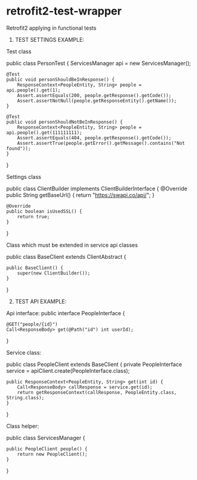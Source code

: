 # retrofit2-test-wrapper
Retrofit2 applying in functional tests

1. TEST SETTINGS EXAMPLE:

Test class

public class PersonTest {
    ServicesManager api = new ServicesManager();

    @Test
    public void personShouldBeInResponse() {
        ResponseContext<PeopleEntity, String> people = api.people().get(1);
        Assert.assertEquals(200, people.getResponse().getCode());
        Assert.assertNotNull(people.getResponseEntity().getName());
    }

    @Test
    public void personShouldNotBeInResponse() {
        ResponseContext<PeopleEntity, String> people = api.people().get(111111111);
        Assert.assertEquals(404, people.getResponse().getCode());
        Assert.assertTrue(people.getError().getMessage().contains("Not found"));
    }
}

Settings class

public class ClientBuilder implements ClientBuilderInterface {
    @Override
    public String getBaseUrl() {
        return "https://swapi.co/api/";
    }

    @Override
    public boolean isUsedSSL() {
        return true;
    }
}

Class which must be extended in service api classes

public class BaseClient extends ClientAbstract {

    public BaseClient() {
        super(new ClientBuilder());
    }
}


2. TEST API EXAMPLE:

Api interface:
public interface PeopleInterface {

    @GET("people/{id}")
    Call<ResponseBody> get(@Path("id") int userId);
}

Service class:

public class PeopleClient extends BaseClient {
    private PeopleInterface service = apiClient.create(PeopleInterface.class);

    public ResponseContext<PeopleEntity, String> get(int id) {
        Call<ResponseBody> callResponse = service.get(id);
        return getResponseContext(callResponse, PeopleEntity.class, String.class);
    }
}

Class helper:

public class ServicesManager {

    public PeopleClient people() {
        return new PeopleClient();
    }
}



